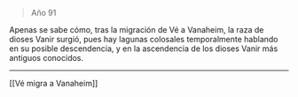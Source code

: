 > Año 91

Apenas se sabe cómo, tras la migración de Vé a Vanaheim, la raza de dioses Vanir surgió, pues hay lagunas colosales temporalmente hablando en su posible descendencia, y en la ascendencia de los dioses Vanir más antiguos conocidos.

---

[[Vé migra a Vanaheim]]